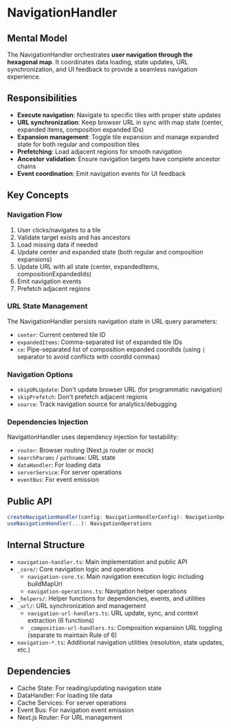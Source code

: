 # NavigationHandler

## Mental Model

The NavigationHandler orchestrates **user navigation through the hexagonal map**. It coordinates data loading, state updates, URL synchronization, and UI feedback to provide a seamless navigation experience.

## Responsibilities

- **Execute navigation**: Navigate to specific tiles with proper state updates
- **URL synchronization**: Keep browser URL in sync with map state (center, expanded items, composition expanded IDs)
- **Expansion management**: Toggle tile expansion and manage expanded state for both regular and composition tiles
- **Prefetching**: Load adjacent regions for smooth navigation
- **Ancestor validation**: Ensure navigation targets have complete ancestor chains
- **Event coordination**: Emit navigation events for UI feedback

## Key Concepts

### Navigation Flow
1. User clicks/navigates to a tile
2. Validate target exists and has ancestors
3. Load missing data if needed
4. Update center and expanded state (both regular and composition expansions)
5. Update URL with all state (center, expandedItems, compositionExpandedIds)
6. Emit navigation events
7. Prefetch adjacent regions

### URL State Management
The NavigationHandler persists navigation state in URL query parameters:
- `center`: Current centered tile ID
- `expandedItems`: Comma-separated list of expanded tile IDs
- `ce`: Pipe-separated list of composition expanded coordIds (using `|` separator to avoid conflicts with coordId commas)

### Navigation Options
- `skipURLUpdate`: Don't update browser URL (for programmatic navigation)
- `skipPrefetch`: Don't prefetch adjacent regions
- `source`: Track navigation source for analytics/debugging

### Dependencies Injection
NavigationHandler uses dependency injection for testability:
- `router`: Browser routing (Next.js router or mock)
- `searchParams` / `pathname`: URL state
- `dataHandler`: For loading data
- `serverService`: For server operations
- `eventBus`: For event emission

## Public API

```typescript
createNavigationHandler(config: NavigationHandlerConfig): NavigationOperations
useNavigationHandler(...): NavigationOperations
```

## Internal Structure

- `navigation-handler.ts`: Main implementation and public API
- `_core/`: Core navigation logic and operations
  - `navigation-core.ts`: Main navigation execution logic including buildMapUrl
  - `navigation-operations.ts`: Navigation helper operations
- `_helpers/`: Helper functions for dependencies, events, and utilities
- `_url/`: URL synchronization and management
  - `navigation-url-handlers.ts`: URL update, sync, and context extraction (6 functions)
  - `_composition-url-handlers.ts`: Composition expansion URL toggling (separate to maintain Rule of 6)
- `navigation-*.ts`: Additional navigation utilities (resolution, state updates, etc.)

## Dependencies

- Cache State: For reading/updating navigation state
- DataHandler: For loading tile data
- Cache Services: For server operations
- Event Bus: For navigation event emission
- Next.js Router: For URL management
